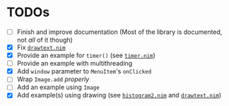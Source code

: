 # TODOs

- [ ] Finish and improve documentation (Most of the library is documented, not *all* of it though)
- [x] Fix [`drawtext.nim`](examples/drawtext.nim) 
- [x] Provide an example for `timer()` (see [`timer.nim`](examples/timer.nim)) 
- [ ] Provide an example with multithreading
- [x] Add `window` parameter to `MenuItem`'s `onClicked`
- [ ] Wrap `Image.add` *properly*
- [ ] Add an example using `Image`
- [x] Add example(s) using drawing (see [`histogram2.nim`](examples/histogram2.nim) and [`drawtext.nim`](examples/drawtext.nim))